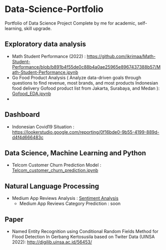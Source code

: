 # Data-Science-Portfolio
Portfolio of Data Science Project Complete by me for academic, self-learning, skill upgrade.

## Exploratory data analysis
*  Math Student Performance (2022) : https://github.com/ikrimaa/Math-Student-Performance/blob/b891b4f55de0c88b4a0ae25965e8967437388b57/Math-Student-Performance.ipynb
*  Go Food Product Analysis   ( Analyze data-driven goals through questions to find revenue, most brands, and most products Indonesian food delivery Gofood product list from Jakarta, Surabaya, and Medan ): [Gofood_EDA.ipynb](https://github.com/ikrimaa/data-science-portfolio/blob/01a6d7a68a4bf2adc5b870f3c41c2c543086905b/Gofood_EDA.ipynb)
* 
## Dashboard
* Indonesian Covid19 Situation : https://lookerstudio.google.com/reporting/0f16bde0-9b55-4199-889d-d4f4d666483c

## Data Science, Machine Learning and Python
* Telcom Customer Churn Prediction Model : [Telcom_customer_churn_prediction.ipynb](https://github.com/ikrimaa/data-science-portfolio/blob/6fe38536b838570da35871c16b441ff7f713c43d/Telcom_customer_churn_prediction.ipynb)
## Natural Language Processing
* Medium App Reviews Analysis : [Sentiment Analysis](https://github.com/ikrimaa/data-science-portfolio/blob/main/Medium_App_Review_Analysis.ipynb)
  *  Medium App Reviews Category Prediction : soon

## Paper
* Named Entity Recognition using Conditional Random Fields Method for Flood Detection In Gerbang Kertosusila based on Twiter Data (UINSA 2022): http://digilib.uinsa.ac.id/56453/

